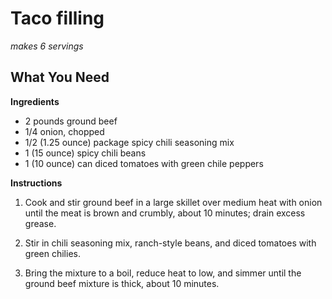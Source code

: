 Taco filling
============

*makes 6 servings*
## What You Need

**Ingredients**

- 2 pounds ground beef
- 1/4 onion, chopped
- 1/2 (1.25 ounce) package spicy chili seasoning mix
- 1 (15 ounce) spicy chili beans
- 1 (10 ounce) can diced tomatoes with green chile peppers

**Instructions**

1. Cook and stir ground beef in a large skillet over medium heat with onion until the meat is brown and crumbly, about 10
minutes; drain excess grease. 

2. Stir in chili seasoning mix, ranch-style beans, and diced tomatoes with green chilies. 

3. Bring the mixture to a boil, reduce heat to low, and simmer until the ground beef mixture is thick, about 10 minutes.
